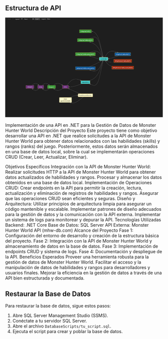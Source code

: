 ## Estructura de API
![](https://github.com/davidprado4021/MonsterDataSync/blob/main/MonsterDataSyncDOC.png)

Implementación de una API en .NET para la Gestión de Datos de Monster Hunter World
Descripción del Proyecto
Este proyecto tiene como objetivo desarrollar una API en .NET que realice solicitudes a la API de Monster Hunter World para obtener datos relacionados con las habilidades (skills) y rangos (ranks) del juego. Posteriormente, estos datos serán almacenados en una base de datos local, sobre la cual se implementarán operaciones CRUD (Crear, Leer, Actualizar, Eliminar).

Objetivos Específicos
Integración con la API de Monster Hunter World:
Realizar solicitudes HTTP a la API de Monster Hunter World para obtener datos actualizados de habilidades y rangos.
Procesar y almacenar los datos obtenidos en una base de datos local.
Implementación de Operaciones CRUD:
Crear endpoints en la API para permitir la creación, lectura, actualización y eliminación de registros de habilidades y rangos.
Asegurar que las operaciones CRUD sean eficientes y seguras.
Diseño y Arquitectura:
Utilizar principios de arquitectura limpia para asegurar un código mantenible y escalable.
Implementar patrones de diseño adecuados para la gestión de datos y la comunicación con la API externa.
Implementar un sistema de logs para monitorear y depurar la API.
Tecnologías Utilizadas
Backend: .NET Core
Base de Datos: SQL Server
API Externa: Monster Hunter World API (mhw-db.com)
Alcance del Proyecto
Fase 1: Configuración del entorno de desarrollo y creación de la estructura básica del proyecto.
Fase 2: Integración con la API de Monster Hunter World y almacenamiento de datos en la base de datos.
Fase 3: Implementación de endpoints CRUD y sistema de logs.
Fase 4: Documentación y despliegue de la API.
Beneficios Esperados
Proveer una herramienta robusta para la gestión de datos de Monster Hunter World.
Facilitar el acceso y la manipulación de datos de habilidades y rangos para desarrolladores y usuarios finales.
Mejorar la eficiencia en la gestión de datos a través de una API bien estructurada y documentada.

## Restaurar la Base de Datos
Para restaurar la base de datos, sigue estos pasos:

1. Abre SQL Server Management Studio (SSMS).
2. Conéctate a tu servidor SQL Server.
3. Abre el archivo `DatabaseScripts/tu_script.sql`.
4. Ejecuta el script para crear y poblar la base de datos.
